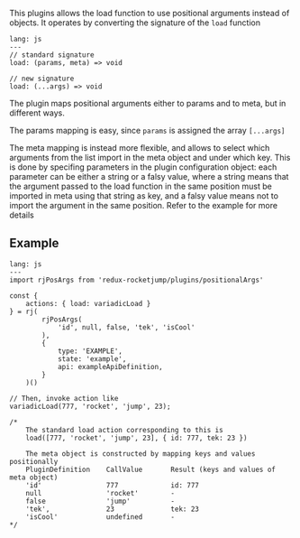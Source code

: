 This plugins allows the load function to use positional arguments instead of objects. It operates by converting the signature of the `load` function

```code
lang: js
---
// standard signature
load: (params, meta) => void

// new signature
load: (...args) => void
```

The plugin maps positional arguments either to params and to meta, but in different ways.

The params mapping is easy, since `params` is assigned the array `[...args]`

The meta mapping is instead more flexible, and allows to select which arguments from the list import in the meta object and under which key. This is done by specifing parameters in the plugin configuration object: each parameter can be either a string or a falsy value, where a string means that the argument passed to the load function in the same position must be imported in meta using that string as key, and a falsy value means not to import the argument in the same position. Refer to the example for more details

## Example
```code
lang: js
---
import rjPosArgs from 'redux-rocketjump/plugins/positionalArgs'

const {
    actions: { load: variadicLoad }
} = rj(
        rjPosArgs(
            'id', null, false, 'tek', 'isCool'
        ),
        {
            type: 'EXAMPLE',
            state: 'example',
            api: exampleApiDefinition,
        }
    )()

// Then, invoke action like
variadicLoad(777, 'rocket', 'jump', 23);

/*
    The standard load action corresponding to this is
    load([777, 'rocket', 'jump', 23], { id: 777, tek: 23 })

    The meta object is constructed by mapping keys and values positionally
    PluginDefinition    CallValue       Result (keys and values of meta object)
    'id'                777             id: 777
    null                'rocket'        -
    false               'jump'          -
    'tek',              23              tek: 23
    'isCool'            undefined       -
*/
```
